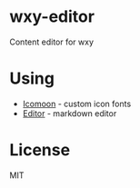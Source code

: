 # wxy-editor

Content editor for wxy

# Using

* [Icomoon](https://icomoon.io/) - custom icon fonts
* [Editor](https://github.com/lepture/editor) - markdown editor

# License

MIT
